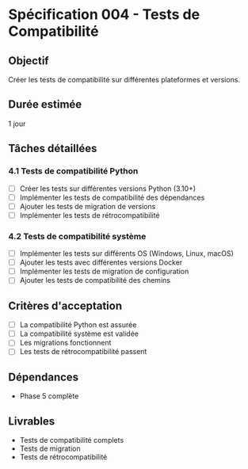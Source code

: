 # Spécification 004 - Tests de Compatibilité

## Objectif
Créer les tests de compatibilité sur différentes plateformes et versions.

## Durée estimée
1 jour

## Tâches détaillées

### 4.1 Tests de compatibilité Python
- [ ] Créer les tests sur différentes versions Python (3.10+)
- [ ] Implémenter les tests de compatibilité des dépendances
- [ ] Ajouter les tests de migration de versions
- [ ] Implémenter les tests de rétrocompatibilité

### 4.2 Tests de compatibilité système
- [ ] Implémenter les tests sur différents OS (Windows, Linux, macOS)
- [ ] Ajouter les tests avec différentes versions Docker
- [ ] Implémenter les tests de migration de configuration
- [ ] Ajouter les tests de compatibilité des chemins

## Critères d'acceptation
- [ ] La compatibilité Python est assurée
- [ ] La compatibilité système est validée
- [ ] Les migrations fonctionnent
- [ ] Les tests de rétrocompatibilité passent

## Dépendances
- Phase 5 complète

## Livrables
- Tests de compatibilité complets
- Tests de migration
- Tests de rétrocompatibilité
